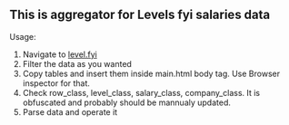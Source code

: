 ## This is aggregator for Levels fyi salaries data



Usage:
1. Navigate to [level.fyi](https://www.levels.fyi/t/software-engineer/)
2. Filter the data as you wanted
3. Copy tables and insert them inside main.html body tag. Use Browser inspector for that.
4. Check row_class, level_class, salary_class, company_class. It is obfuscated and probably should be mannualy updated.
5. Parse data and operate it